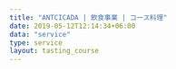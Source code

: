 ```yaml
---
title: "ANTCICADA | 飲食事業 | コース料理"
date: 2019-05-12T12:14:34+06:00
data: "service"
type: service
layout: tasting_course
---
```

